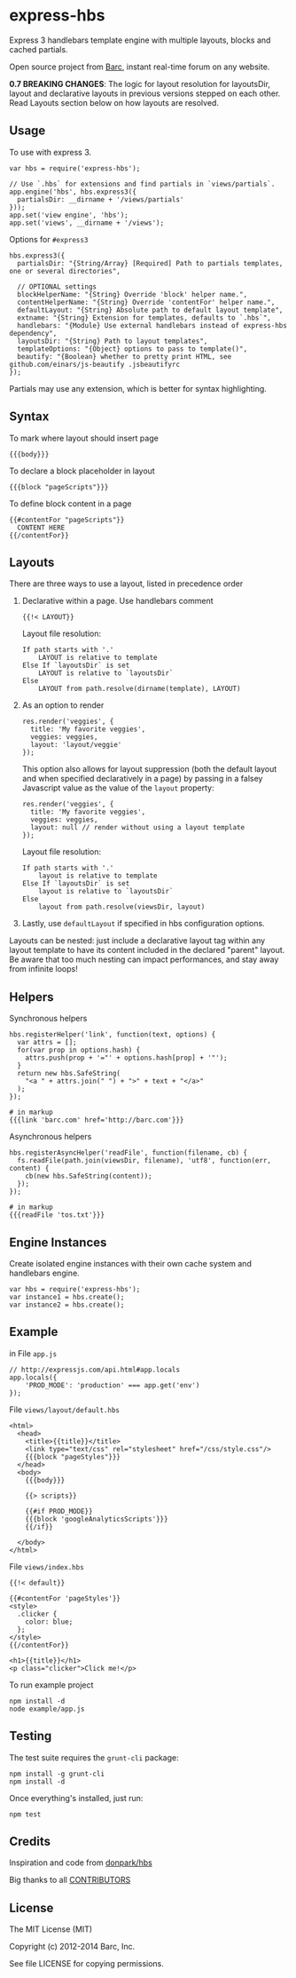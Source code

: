 # express-hbs

Express 3 handlebars template engine with multiple layouts, blocks and cached partials.

Open source project from [Barc](http://barc.com), instant real-time forum on any website.

**0.7 BREAKING CHANGES**: The logic for layout resolution for layoutsDir,
layout and declarative layouts in previous versions stepped on each other.
Read Layouts section below on how layouts are resolved.

## Usage

To use with express 3.

    var hbs = require('express-hbs');

    // Use `.hbs` for extensions and find partials in `views/partials`.
    app.engine('hbs', hbs.express3({
      partialsDir: __dirname + '/views/partials'
    }));
    app.set('view engine', 'hbs');
    app.set('views', __dirname + '/views');

Options for `#express3`

    hbs.express3({
      partialsDir: "{String/Array} [Required] Path to partials templates, one or several directories",

      // OPTIONAL settings
      blockHelperName: "{String} Override 'block' helper name.",
      contentHelperName: "{String} Override 'contentFor' helper name.",
      defaultLayout: "{String} Absolute path to default layout template",
      extname: "{String} Extension for templates, defaults to `.hbs`",
      handlebars: "{Module} Use external handlebars instead of express-hbs dependency",
      layoutsDir: "{String} Path to layout templates",
      templateOptions: "{Object} options to pass to template()",
      beautify: "{Boolean} whether to pretty print HTML, see github.com/einars/js-beautify .jsbeautifyrc
    });


Partials may use any extension, which is better for syntax highlighting.


## Syntax

To mark where layout should insert page

    {{{body}}}

To declare a block placeholder in layout

    {{{block "pageScripts"}}}

To define block content in a page

    {{#contentFor "pageScripts"}}
      CONTENT HERE
    {{/contentFor}}

## Layouts

There are three ways to use a layout, listed in precedence order

1.  Declarative within a page. Use handlebars comment

        {{!< LAYOUT}}

    Layout file resolution:

        If path starts with '.'
            LAYOUT is relative to template
        Else If `layoutsDir` is set
            LAYOUT is relative to `layoutsDir`
        Else
            LAYOUT from path.resolve(dirname(template), LAYOUT)

2.  As an option to render

        res.render('veggies', {
          title: 'My favorite veggies',
          veggies: veggies,
          layout: 'layout/veggie'
        });

    This option also allows for layout suppression (both the default layout and when specified declaratively in a page) by passing in a falsey Javascript value as the value of the `layout` property:

        res.render('veggies', {
          title: 'My favorite veggies',
          veggies: veggies,
          layout: null // render without using a layout template
        });

    Layout file resolution:

        If path starts with '.'
            layout is relative to template
        Else If `layoutsDir` is set
            layout is relative to `layoutsDir`
        Else
            layout from path.resolve(viewsDir, layout)

3.  Lastly, use `defaultLayout` if specified in hbs configuration options.


Layouts can be nested: just include a declarative layout tag within any layout
template to have its content included in the declared "parent" layout.  Be
aware that too much nesting can impact performances, and stay away from
infinite loops!


## Helpers

Synchronous helpers

    hbs.registerHelper('link', function(text, options) {
      var attrs = [];
      for(var prop in options.hash) {
        attrs.push(prop + '="' + options.hash[prop] + '"');
      }
      return new hbs.SafeString(
        "<a " + attrs.join(" ") + ">" + text + "</a>"
      );
    });

    # in markup
    {{{link 'barc.com' href='http://barc.com'}}}

Asynchronous helpers

    hbs.registerAsyncHelper('readFile', function(filename, cb) {
      fs.readFile(path.join(viewsDir, filename), 'utf8', function(err, content) {
        cb(new hbs.SafeString(content));
      });
    });

    # in markup
    {{{readFile 'tos.txt'}}}


## Engine Instances

Create isolated engine instances with their own cache system and handlebars engine.

    var hbs = require('express-hbs');
    var instance1 = hbs.create();
    var instance2 = hbs.create();


## Example

in File `app.js`
```
// http://expressjs.com/api.html#app.locals
app.locals({
    'PROD_MODE': 'production' === app.get('env')
});

```

File `views/layout/default.hbs`

```
<html>
  <head>
    <title>{{title}}</title>
    <link type="text/css" rel="stylesheet" href="/css/style.css"/>
    {{{block "pageStyles"}}}
  </head>
  <body>
    {{{body}}}

    {{> scripts}}

    {{#if PROD_MODE}}
    {{{block 'googleAnalyticsScripts'}}}
    {{/if}}

  </body>
</html>
```


File `views/index.hbs`

```
{{!< default}}

{{#contentFor 'pageStyles'}}
<style>
  .clicker {
    color: blue;
  };
</style>
{{/contentFor}}

<h1>{{title}}</h1>
<p class="clicker">Click me!</p>
```

To run example project

    npm install -d
    node example/app.js


## Testing

The test suite requires the `grunt-cli` package:

    npm install -g grunt-cli
    npm install -d

Once everything's installed, just run:

    npm test


## Credits

Inspiration and code from [donpark/hbs](https://github.com/donpark/hbs)

Big thanks to all [CONTRIBUTORS](https://github.com/barc/express-hbs/contributors)


## License

The MIT License (MIT)

Copyright (c) 2012-2014 Barc, Inc.

See file LICENSE for copying permissions.

